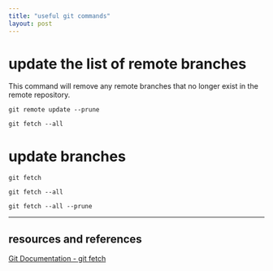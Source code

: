 ```yaml
---
title: "useful git commands"
layout: post
---
```


<!-- TODO - add post front matter: useful git commands -->

<!-- TODO - add post content: useful git commands -->

# update the list of remote branches

This command will remove any remote branches that no longer exist in the remote repository.

```shell
git remote update --prune
```

```shell
git fetch --all
```

# update branches

```shell
git fetch
```

```shell
git fetch --all
```

```shell
git fetch --all --prune
```

----

## resources and references

[Git Documentation - git fetch](https://git-scm.com/docs/git-fetch)
